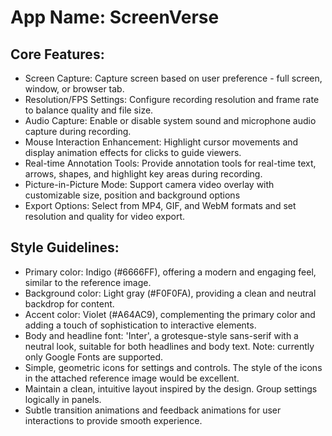 # **App Name**: ScreenVerse

## Core Features:

- Screen Capture: Capture screen based on user preference - full screen, window, or browser tab.
- Resolution/FPS Settings: Configure recording resolution and frame rate to balance quality and file size.
- Audio Capture: Enable or disable system sound and microphone audio capture during recording.
- Mouse Interaction Enhancement: Highlight cursor movements and display animation effects for clicks to guide viewers.
- Real-time Annotation Tools: Provide annotation tools for real-time text, arrows, shapes, and highlight key areas during recording.
- Picture-in-Picture Mode: Support camera video overlay with customizable size, position and background options
- Export Options: Select from MP4, GIF, and WebM formats and set resolution and quality for video export.

## Style Guidelines:

- Primary color: Indigo (#6666FF), offering a modern and engaging feel, similar to the reference image.
- Background color: Light gray (#F0F0FA), providing a clean and neutral backdrop for content.
- Accent color: Violet (#A64AC9), complementing the primary color and adding a touch of sophistication to interactive elements.
- Body and headline font: 'Inter', a grotesque-style sans-serif with a neutral look, suitable for both headlines and body text. Note: currently only Google Fonts are supported.
- Simple, geometric icons for settings and controls. The style of the icons in the attached reference image would be excellent.
- Maintain a clean, intuitive layout inspired by the design. Group settings logically in panels.
- Subtle transition animations and feedback animations for user interactions to provide smooth experience.